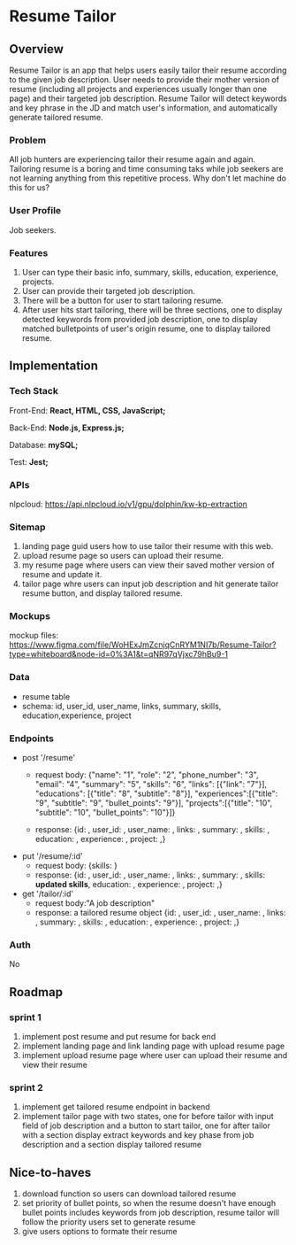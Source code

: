 # Resume Tailor

## Overview

Resume Tailor is an app that helps users easily tailor their resume according to the given job description. User needs to provide their mother version of resume (including all projects and experiences usually longer than one page) and their targeted job description. Resume Tailor will detect keywords and key phrase in the JD and match user's information, and automatically generate tailored resume.

### Problem

All job hunters are experiencing tailor their resume again and again. Tailoring resume is a boring and time consuming taks while job seekers are not learning anything from this repetitive process. Why don't let machine do this for us?

### User Profile

Job seekers.

### Features
1. User can type their basic info, summary, skills, education, experience, projects.
2. User can provide their targeted job description.
3. There will be a button for user to start tailoring resume.
4. After user hits start tailoring, there will be three sections, one to display detected keywords from provided job description, one to display matched bulletpoints of user's origin resume, one to display tailored resume.



## Implementation

### Tech Stack
Front-End: __React, HTML, CSS, JavaScript;__

Back-End: __Node.js, Express.js;__

Database: __mySQL;__

Test: __Jest;__



### APIs
nlpcloud: https://api.nlpcloud.io/v1/gpu/dolphin/kw-kp-extraction


### Sitemap
1. landing page guid users how to use tailor their resume with this web.
2. upload resume page so users can upload their resume.
3. my resume page where users can view their saved mother version of resume and update it.
4. tailor page whre users can input job description and hit generate tailor resume button, and display tailored resume.


### Mockups
mockup files: https://www.figma.com/file/WoHExJmZcnjqCnRYM1NI7b/Resume-Tailor?type=whiteboard&node-id=0%3A1&t=qNR97qVjxc79hBu9-1


### Data
- resume table
- schema: id, user_id, user_name, links, summary, skills, education,experience, project


### Endpoints
- post '/resume' 
    - request body:
{"name": "1", "role": "2", "phone_number": "3",
 "email": "4", "summary": "5", "skills": "6", 
 "links": [{"link": "7"}], "educations": [{"title": "8", "subtitle": "8"}],
  "experiences":[{"title": "9", "subtitle": "9", "bullet_points": "9"}], 
  "projects":[{"title": "10", "subtitle": "10", "bullet_points": "10"}]}

    - response: {id: , user_id: , user_name: , links: , summary: , skills: , education: , experience: , project: ,}
- put '/resume/:id'
    - request body: {skills: }
    - response: {id: , user_id: , user_name: , links: , summary: , skills: __updated skills__, education: , experience: , project: ,}
- get '/tailor/:id'
    - request body:"A job description"
    - response: a tailored resume object {id: , user_id: , user_name: , links: , summary: , skills: , education: , experience: , project: ,}


### Auth
No


## Roadmap
### sprint 1
1. implement post resume and put resume for back end
2. implement landing page and link landing page with upload resume page
3. implement upload resume page where user can upload their resume and view their resume
### sprint 2
1. implement get tailored resume endpoint in backend
2. implement tailor page with two states, one for before tailor with input field of job description and a button to start tailor, one for after tailor with a section display extract keywords and key phase from job description and a section display tailored resume

## Nice-to-haves
1. download function so users can download tailored resume
2. set priority of bullet points, so when the resume doesn't have enough bullet points includes keywords from job description, resume tailor will follow the priority users set to generate resume
3. give users options to formate their resume


